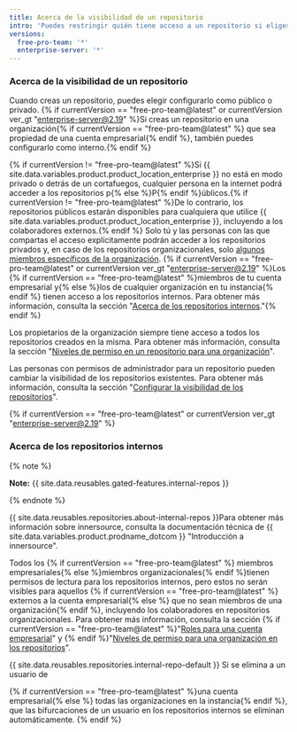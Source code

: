 ```yaml
---
title: Acerca de la visibilidad de un repositorio
intro: 'Puedes restringir quién tiene acceso a un repositorio si eliges su visibilidad: {% if currentVersion == "free-pro-team@latest" or currentVersion ver_gt "enterprise-server@2.19" %}pública, interna, o privada{% else %} pública o privada{% endif %}.'
versions:
  free-pro-team: '*'
  enterprise-server: '*'
---
```


### Acerca de la visibilidad de un repositorio

Cuando creas un repositorio, puedes elegir configurarlo como público o privado. {% if currentVersion == "free-pro-team@latest" or currentVersion ver_gt "enterprise-server@2.19" %}Si creas un repositorio en una organización{% if currentVersion == "free-pro-team@latest" %} que sea propiedad de una cuenta empresarial{% endif %}, también puedes configurarlo como interno.{% endif %}

{% if currentVersion != "free-pro-team@latest" %}Si {{ site.data.variables.product.product_location_enterprise }} no está en modo privado o detrás de un cortafuegos, cualquier persona en la internet podrá acceder a los repositorios p{% else %}P{% endif %}úblicos.{% if currentVersion != "free-pro-team@latest" %}De lo contrario, los repositorios públicos estarán disponibles para cualquiera que utilice {{ site.data.variables.product.product_location_enterprise }}, incluyendo a los colaboradores externos.{% endif %} Solo tú y las personas con las que compartas el acceso explícitamente podrán acceder a los repositorios privados y, en caso de los repositorios organizacionales, solo [algunos miembros específicos de la organización](/github/setting-up-and-managing-organizations-and-teams/repository-permission-levels-for-an-organization). {% if currentVersion == "free-pro-team@latest" or currentVersion ver_gt "enterprise-server@2.19" %}Los {% if currentVersion == "free-pro-team@latest" %}miembros de tu cuenta empresarial y{% else %}los de cualquier organización en tu instancia{% endif %} tienen acceso a los repositorios internos. Para obtener más información, consulta la sección "[Acerca de los repositorios internos](#about-internal-repositories)."{% endif %}

Los propietarios de la organización siempre tiene acceso a todos los repositorios creados en la misma. Para obtener más información, consulta la sección "[Niveles de permiso en un repositorio para una organización](/github/setting-up-and-managing-organizations-and-teams/repository-permission-levels-for-an-organization)".

Las personas con permisos de administrador para un repositorio pueden cambiar la visibilidad de los repositorios existentes. Para obtener más información, consulta la sección "[Configurar la visibilidad de los repositorios](/github/administering-a-repository/setting-repository-visibility)".

{% if currentVersion == "free-pro-team@latest" or currentVersion ver_gt "enterprise-server@2.19" %}
### Acerca de los repositorios internos

{% note %}

**Note:** {{ site.data.reusables.gated-features.internal-repos }}

{% endnote %}

{{ site.data.reusables.repositories.about-internal-repos }}Para obtener más información sobre innersource, consulta la documentación técnica de {{ site.data.variables.product.prodname_dotcom }} "Introducción a innersource".

Todos los {% if currentVersion == "free-pro-team@latest" %} miembros empresariales{% else %}miembros organizacionales{% endif %}tienen permisos de lectura para los repositorios internos, pero estos no serán visibles para aquellos {% if currentVersion == "free-pro-team@latest" %} externos a la cuenta empresarial{% else %} que no sean miembros de una organización{% endif %}, incluyendo los colaboradores en repositorios organizacionales. Para obtener más información, consulta la sección {% if currentVersion == "free-pro-team@latest" %}"[Roles para una cuenta empresarial](/articles/roles-for-an-enterprise-account#enterprise-members)" y {% endif %}"[Niveles de permiso para una organización en los repositorios](/articles/repository-permission-levels-for-an-organization)".

{{ site.data.reusables.repositories.internal-repo-default }}
Si se elimina a un usuario de

{% if currentVersion == "free-pro-team@latest" %}una cuenta empresarial{% else %} todas las organizaciones en la instancia{% endif %}, que las bifurcaciones de un usuario en los repositorios internos se eliminan automáticamente.
{% endif %}
